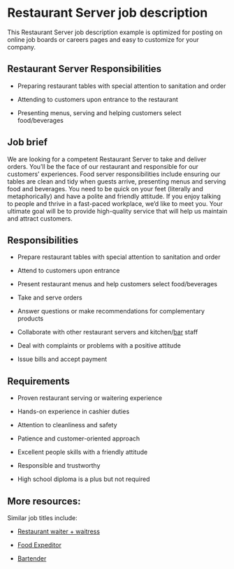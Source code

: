 # Restaurant Server job description
This Restaurant Server job description example is optimized for posting on online job boards or careers pages and easy to customize for your company.


## Restaurant Server Responsibilities
* Preparing restaurant tables with special attention to sanitation and order

* Attending to customers upon entrance to the restaurant

* Presenting menus, serving and helping customers select food/beverages


## Job brief

We are looking for a competent Restaurant Server to take and deliver orders. You’ll be the face of our restaurant and responsible for our customers’ experiences.
Food server responsibilities include ensuring our tables are clean and tidy when guests arrive, presenting menus and serving food and beverages. You need to be quick on your feet (literally and metaphorically) and have a polite and friendly attitude. If you enjoy talking to people and thrive in a fast-paced workplace, we’d like to meet you.
Your ultimate goal will be to provide high-quality service that will help us maintain and attract customers.


## Responsibilities

* Prepare restaurant tables with special attention to sanitation and order

* Attend to customers upon entrance

* Present restaurant menus and help customers select food/beverages

* Take and serve orders

* Answer questions or make recommendations for complementary products

* Collaborate with other restaurant servers and kitchen/<a href="https://resources.workable.com/bartender-job-description">bar</a> staff

* Deal with complaints or problems with a positive attitude

* Issue bills and accept payment


## Requirements

* Proven restaurant serving or waitering experience

* Hands-on experience in cashier duties

* Attention to cleanliness and safety

* Patience and customer-oriented approach

* Excellent people skills with a friendly attitude

* Responsible and trustworthy

* High school diploma is a plus but not required

## More resources:
Similar job titles include:
* <a href="https://resources.workable.com/waiter-or-waitress-job-description">Restaurant waiter + waitress</a>

* <a href="https://resources.workable.com/food-expeditor-job-description">Food Expeditor</a>

* <a href="https://resources.workable.com/bartender-job-description">Bartender</a>
